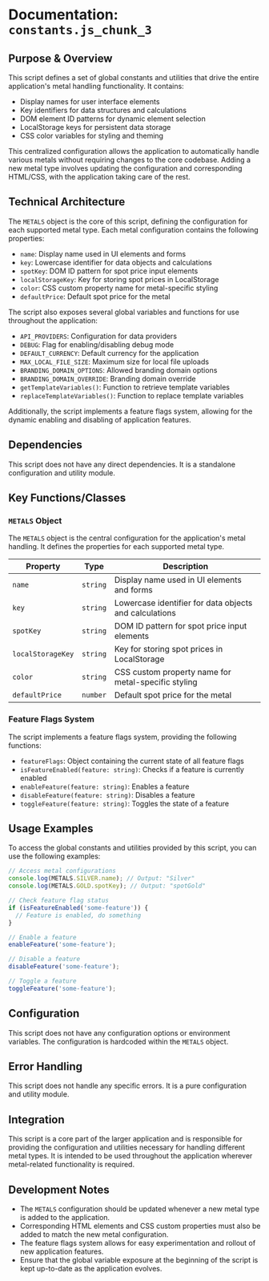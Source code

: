 # Documentation: `constants.js_chunk_3`

## Purpose & Overview

This script defines a set of global constants and utilities that drive the entire application's metal handling functionality. It contains:

- Display names for user interface elements
- Key identifiers for data structures and calculations
- DOM element ID patterns for dynamic element selection
- LocalStorage keys for persistent data storage
- CSS color variables for styling and theming

This centralized configuration allows the application to automatically handle various metals without requiring changes to the core codebase. Adding a new metal type involves updating the configuration and corresponding HTML/CSS, with the application taking care of the rest.

## Technical Architecture

The `METALS` object is the core of this script, defining the configuration for each supported metal type. Each metal configuration contains the following properties:

- `name`: Display name used in UI elements and forms
- `key`: Lowercase identifier for data objects and calculations
- `spotKey`: DOM ID pattern for spot price input elements
- `localStorageKey`: Key for storing spot prices in LocalStorage
- `color`: CSS custom property name for metal-specific styling
- `defaultPrice`: Default spot price for the metal

The script also exposes several global variables and functions for use throughout the application:

- `API_PROVIDERS`: Configuration for data providers
- `DEBUG`: Flag for enabling/disabling debug mode
- `DEFAULT_CURRENCY`: Default currency for the application
- `MAX_LOCAL_FILE_SIZE`: Maximum size for local file uploads
- `BRANDING_DOMAIN_OPTIONS`: Allowed branding domain options
- `BRANDING_DOMAIN_OVERRIDE`: Branding domain override
- `getTemplateVariables()`: Function to retrieve template variables
- `replaceTemplateVariables()`: Function to replace template variables

Additionally, the script implements a feature flags system, allowing for the dynamic enabling and disabling of application features.

## Dependencies

This script does not have any direct dependencies. It is a standalone configuration and utility module.

## Key Functions/Classes

### `METALS` Object

The `METALS` object is the central configuration for the application's metal handling. It defines the properties for each supported metal type.

| Property | Type | Description |
| --- | --- | --- |
| `name` | `string` | Display name used in UI elements and forms |
| `key` | `string` | Lowercase identifier for data objects and calculations |
| `spotKey` | `string` | DOM ID pattern for spot price input elements |
| `localStorageKey` | `string` | Key for storing spot prices in LocalStorage |
| `color` | `string` | CSS custom property name for metal-specific styling |
| `defaultPrice` | `number` | Default spot price for the metal |

### Feature Flags System

The script implements a feature flags system, providing the following functions:

- `featureFlags`: Object containing the current state of all feature flags
- `isFeatureEnabled(feature: string)`: Checks if a feature is currently enabled
- `enableFeature(feature: string)`: Enables a feature
- `disableFeature(feature: string)`: Disables a feature
- `toggleFeature(feature: string)`: Toggles the state of a feature

## Usage Examples

To access the global constants and utilities provided by this script, you can use the following examples:

```javascript
// Access metal configurations
console.log(METALS.SILVER.name); // Output: "Silver"
console.log(METALS.GOLD.spotKey); // Output: "spotGold"

// Check feature flag status
if (isFeatureEnabled('some-feature')) {
  // Feature is enabled, do something
}

// Enable a feature
enableFeature('some-feature');

// Disable a feature
disableFeature('some-feature');

// Toggle a feature
toggleFeature('some-feature');
```

## Configuration

This script does not have any configuration options or environment variables. The configuration is hardcoded within the `METALS` object.

## Error Handling

This script does not handle any specific errors. It is a pure configuration and utility module.

## Integration

This script is a core part of the larger application and is responsible for providing the configuration and utilities necessary for handling different metal types. It is intended to be used throughout the application wherever metal-related functionality is required.

## Development Notes

- The `METALS` configuration should be updated whenever a new metal type is added to the application.
- Corresponding HTML elements and CSS custom properties must also be added to match the new metal configuration.
- The feature flags system allows for easy experimentation and rollout of new application features.
- Ensure that the global variable exposure at the beginning of the script is kept up-to-date as the application evolves.
